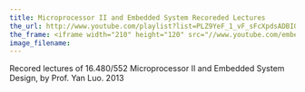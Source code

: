 ```yaml
---
title: Microprocessor II and Embedded System Recoreded Lectures
the_url: http://www.youtube.com/playlist?list=PLZ9YeF_1_vF_sFcXpdsADBIGKOU3jbS1O 
the_frame: <iframe width="210" height="120" src="//www.youtube.com/embed/videoseries?list=PLZ9YeF_1_vF_sFcXpdsADBIGKOU3jbS1O" frameborder="0" allowfullscreen></iframe> 
image_filename: 
---
```


Recored lectures of 16.480/552 Microprocessor II and Embedded System Design, by Prof. Yan Luo. 2013
